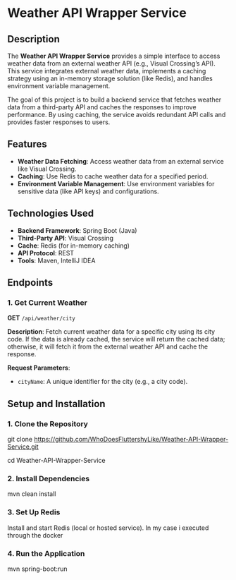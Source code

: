 # Weather API Wrapper Service

## Description

The **Weather API Wrapper Service** provides a simple interface to access weather data from an external weather API (e.g., Visual Crossing’s API). This service integrates external weather data, implements a caching strategy using an in-memory storage solution (like Redis), and handles environment variable management.

The goal of this project is to build a backend service that fetches weather data from a third-party API and caches the responses to improve performance. By using caching, the service avoids redundant API calls and provides faster responses to users.

## Features

- **Weather Data Fetching**: Access weather data from an external service like Visual Crossing.
- **Caching**: Use Redis to cache weather data for a specified period.
- **Environment Variable Management**: Use environment variables for sensitive data (like API keys) and configurations.

## Technologies Used

- **Backend Framework**: Spring Boot (Java)
- **Third-Party API**: Visual Crossing
- **Cache**: Redis (for in-memory caching)
- **API Protocol**: REST
- **Tools**: Maven, IntelliJ IDEA

## Endpoints

### 1. Get Current Weather

**GET** `/api/weather/city`

**Description**: Fetch current weather data for a specific city using its city code. If the data is already cached, the service will return the cached data; otherwise, it will fetch it from the external weather API and cache the response.

**Request Parameters**:
- `cityName`: A unique identifier for the city (e.g., a city code).

## Setup and Installation
### 1. Clone the Repository
git clone https://github.com/WhoDoesFluttershyLike/Weather-API-Wrapper-Service.git

cd Weather-API-Wrapper-Service
### 2. Install Dependencies
mvn clean install
### 3. Set Up Redis
Install and start Redis (local or hosted service). In my case i executed through the docker
### 4. Run the Application
mvn spring-boot:run






